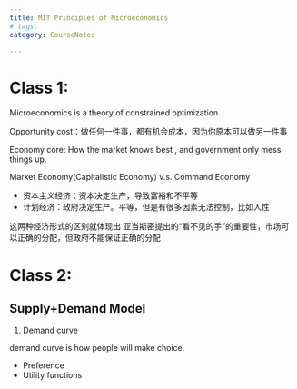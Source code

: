 ```yaml
---
title: MIT Principles of Microeconomics
# tags: 
category: CourseNotes

---
```


# Class 1:

Microeconomics is a theory of constrained optimization

Opportunity cost：做任何一件事，都有机会成本，因为你原本可以做另一件事

Economy core: How the market knows best , and government only mess things up.



Market Economy(Capitalistic Economy) v.s. Command Economy

- 资本主义经济：资本决定生产，导致富裕和不平等
-  计划经济：政府决定生产。平等，但是有很多因素无法控制，比如人性

这两种经济形式的区别就体现出 亚当斯密提出的“看不见的手”的重要性，市场可以正确的分配，但政府不能保证正确的分配



# Class 2: 

## Supply+Demand Model

1. Demand curve

demand curve is how people will make choice.

- Preference
- Utility functions